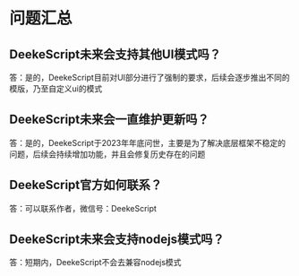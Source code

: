 # 问题汇总

## DeekeScript未来会支持其他UI模式吗？
答：是的，DeekeScript目前对UI部分进行了强制的要求，后续会逐步推出不同的模版，乃至自定义ui的模式

## DeekeScript未来会一直维护更新吗？

答：是的，DeekeScript于2023年年底问世，主要是为了解决底层框架不稳定的问题，后续会持续增加功能，并且会修复历史存在的问题

## DeekeScript官方如何联系？

答：可以联系作者，微信号：DeekeScript

## DeekeScript未来会支持nodejs模式吗？

答：短期内，DeekeScript不会去兼容nodejs模式
